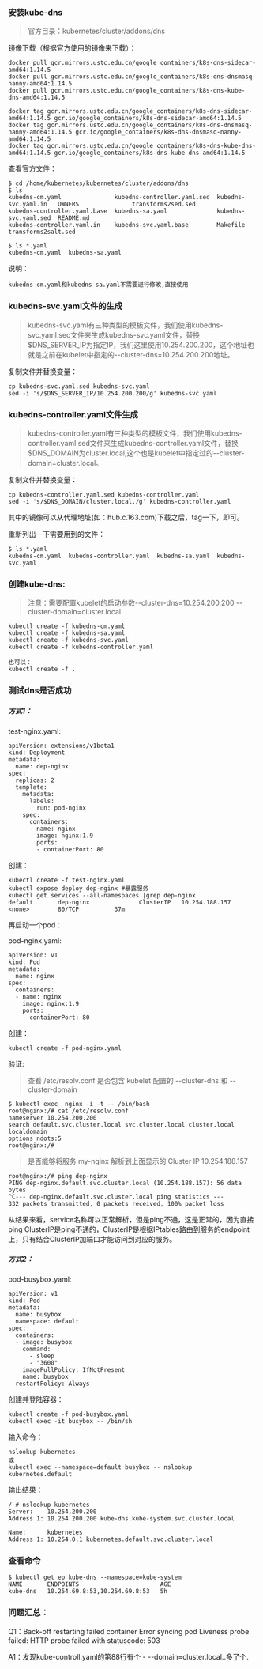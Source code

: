 ### 安装kube-dns

>官方目录：kubernetes/cluster/addons/dns


镜像下载（根据官方使用的镜像来下载）：

	docker pull gcr.mirrors.ustc.edu.cn/google_containers/k8s-dns-sidecar-amd64:1.14.5
	docker pull gcr.mirrors.ustc.edu.cn/google_containers/k8s-dns-dnsmasq-nanny-amd64:1.14.5
	docker pull gcr.mirrors.ustc.edu.cn/google_containers/k8s-dns-kube-dns-amd64:1.14.5

	docker tag gcr.mirrors.ustc.edu.cn/google_containers/k8s-dns-sidecar-amd64:1.14.5 gcr.io/google_containers/k8s-dns-sidecar-amd64:1.14.5
	docker tag gcr.mirrors.ustc.edu.cn/google_containers/k8s-dns-dnsmasq-nanny-amd64:1.14.5 gcr.io/google_containers/k8s-dns-dnsmasq-nanny-amd64:1.14.5
	docker tag gcr.mirrors.ustc.edu.cn/google_containers/k8s-dns-kube-dns-amd64:1.14.5 gcr.io/google_containers/k8s-dns-kube-dns-amd64:1.14.5


查看官方文件：


	$ cd /home/kubernetes/kubernetes/cluster/addons/dns
	$ ls
	kubedns-cm.yaml               kubedns-controller.yaml.sed  kubedns-svc.yaml.in   OWNERS               transforms2sed.sed
	kubedns-controller.yaml.base  kubedns-sa.yaml              kubedns-svc.yaml.sed  README.md
	kubedns-controller.yaml.in    kubedns-svc.yaml.base        Makefile              transforms2salt.sed

	$ ls *.yaml
	kubedns-cm.yaml  kubedns-sa.yaml

说明：

	kubedns-cm.yaml和kubedns-sa.yaml不需要进行修改,直接使用

### kubedns-svc.yaml文件的生成

>kubedns-svc.yaml有三种类型的模板文件，我们使用kubedns-svc.yaml.sed文件来生成kubedns-svc.yaml文件，替换$DNS_SERVER_IP为指定IP，我们这里使用10.254.200.200，这个地址也就是之前在kubelet中指定的--cluster-dns=10.254.200.200地址。

复制文件并替换变量：

	cp kubedns-svc.yaml.sed kubedns-svc.yaml
	sed -i 's/$DNS_SERVER_IP/10.254.200.200/g' kubedns-svc.yaml


### kubedns-controller.yaml文件生成

>kubedns-controller.yaml有三种类型的模板文件，我们使用kubedns-controller.yaml.sed文件来生成kubedns-controller.yaml文件，替换$DNS_DOMAIN为cluster.local,这个也是kubelet中指定过的--cluster-domain=cluster.local。

复制文件并替换变量：

	cp kubedns-controller.yaml.sed kubedns-controller.yaml
	sed -i 's/$DNS_DOMAIN/cluster.local./g' kubedns-controller.yaml

其中的镜像可以从代理地址(如：hub.c.163.com)下载之后，tag一下，即可。


重新列出一下需要用到的文件：

	$ ls *.yaml
	kubedns-cm.yaml  kubedns-controller.yaml  kubedns-sa.yaml  kubedns-svc.yaml

### 创建kube-dns:

>注意：需要配置kubelet的启动参数--cluster-dns=10.254.200.200 --cluster-domain=cluster.local

	kubectl create -f kubedns-cm.yaml
	kubectl create -f kubedns-sa.yaml
	kubectl create -f kubedns-svc.yaml
	kubectl create -f kubedns-controller.yaml

	也可以：
	kubectl create -f .


### 测试dns是否成功

##### 方式1：

test-nginx.yaml:

	apiVersion: extensions/v1beta1
	kind: Deployment
	metadata:
	  name: dep-nginx
	spec:
	  replicas: 2
	  template:
	    metadata:
	      labels:
	        run: pod-nginx
	    spec:
	      containers:
	      - name: nginx
	        image: nginx:1.9
	        ports:
	        - containerPort: 80


创建：

	kubectl create -f test-nginx.yaml
	kubectl expose deploy dep-nginx #暴露服务
	kubectl get services --all-namespaces |grep dep-nginx
	default       dep-nginx              ClusterIP   10.254.188.157   <none>        80/TCP          37m


再启动一个pod：

pod-nginx.yaml:

	apiVersion: v1
	kind: Pod
	metadata:
	  name: nginx
	spec:
	  containers:
	  - name: nginx
	    image: nginx:1.9
	    ports:
	    - containerPort: 80

创建：

	kubectl create -f pod-nginx.yaml

验证:

> 查看 /etc/resolv.conf 是否包含 kubelet 配置的 --cluster-dns 和 --cluster-domain

	$ kubectl exec  nginx -i -t -- /bin/bash
	root@nginx:/# cat /etc/resolv.conf
	nameserver 10.254.200.200
	search default.svc.cluster.local svc.cluster.local cluster.local localdomain
	options ndots:5
	root@nginx:/# 

>是否能够将服务 my-nginx 解析到上面显示的 Cluster IP 10.254.188.157

	root@nginx:/# ping dep-nginx                                                                                                                                                                                     
	PING dep-nginx.default.svc.cluster.local (10.254.188.157): 56 data bytes
	^C--- dep-nginx.default.svc.cluster.local ping statistics ---
	332 packets transmitted, 0 packets received, 100% packet loss
	

从结果来看，service名称可以正常解析，但是ping不通，这是正常的，因为直接ping ClusterIP是ping不通的，ClusterIP是根据IPtables路由到服务的endpoint上，只有结合ClusterIP加端口才能访问到对应的服务。




##### 方式2：

pod-busybox.yaml:

	apiVersion: v1
	kind: Pod
	metadata:
	  name: busybox
	  namespace: default
	spec:
	  containers:
	  - image: busybox
	    command:
	      - sleep
	      - "3600"
	    imagePullPolicy: IfNotPresent
	    name: busybox
	  restartPolicy: Always


创建并登陆容器：

	kubectl create -f pod-busybox.yaml
	kubectl exec -it busybox -- /bin/sh

输入命令：

	nslookup kubernetes 
	或
 	kubectl exec --namespace=default busybox -- nslookup kubernetes.default


输出结果：

	/ # nslookup kubernetes
	Server:    10.254.200.200
	Address 1: 10.254.200.200 kube-dns.kube-system.svc.cluster.local
	
	Name:      kubernetes
	Address 1: 10.254.0.1 kubernetes.default.svc.cluster.local


### 查看命令

	$ kubectl get ep kube-dns --namespace=kube-system
	NAME       ENDPOINTS                       AGE
	kube-dns   10.254.69.8:53,10.254.69.8:53   5h



### 问题汇总：

Q1：Back-off restarting failed container
Error syncing pod
Liveness probe failed: HTTP probe failed with statuscode: 503

A1：发现kube-controll.yaml的第88行有个 - --domain=cluster.local..多了个.




